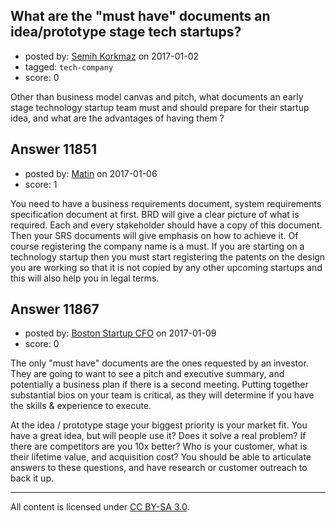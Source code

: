 ## What are the "must have" documents an idea/prototype stage tech startups?

- posted by: [Semih Korkmaz](https://stackexchange.com/users/1371053/semih-korkmaz) on 2017-01-02
- tagged: `tech-company`
- score: 0

 Other than business model canvas and pitch, what documents an early stage technology startup team must and should prepare for their startup idea, and what are the advantages of having them ?   


## Answer 11851

- posted by: [Matin](https://stackexchange.com/users/2715241/matin) on 2017-01-06
- score: 1

You need to have a business requirements document, system requirements specification document at first. BRD will give a clear picture of what is required. Each and every stakeholder should have a copy of this document. Then your SRS documents will give emphasis on how to achieve it. Of course registering the company name is a must.
If you are starting on a technology startup then you must start registering the patents on the design you are working so that it is not copied by any other upcoming startups and this will also help you in legal terms. 



## Answer 11867

- posted by: [Boston Startup CFO](https://stackexchange.com/users/9992633/boston-startup-cfo) on 2017-01-09
- score: 0

The only "must have" documents are the ones requested by an investor.  They are going to want to see a pitch and executive summary, and potentially a business plan if there is a second meeting. Putting together substantial bios on your team is critical, as they will determine if you have the skills & experience to execute.

At the idea / prototype stage your biggest priority is your market fit.  You have a great idea, but will people use it?  Does it solve a real problem? If there are competitors are you 10x better?  Who is your customer, what is their lifetime value, and acquisition cost?  You should be able to articulate answers to these questions, and have research or customer outreach to back it up.



---

All content is licensed under [CC BY-SA 3.0](https://creativecommons.org/licenses/by-sa/3.0/).
